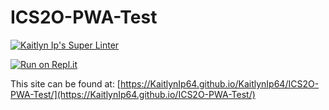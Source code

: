 # ICS2O-PWA-Test

[![Kaitlyn Ip's Super Linter](https://github.com/KaitlynIp64/ICS2O-PWA-Test/workflows/Kaitlyn%20Ip's%20Super%20Linter/badge.svg)](https://github.com/KaitlynIp64/ICS2O-PWA-Test/actions)

[![Run on Repl.it](https://repl.it/badge/github/KaitlynIp64/ICS2O-PWA-Test)](https://repl.it/github/KaitlynIp64/KaitlynIp64/ICS2O-PWA-Test)

This site can be found at: [https://KaitlynIp64.github.io/KaitlynIp64/ICS2O-PWA-Test/](https://KaitlynIp64.github.io/ICS2O-PWA-Test/)
